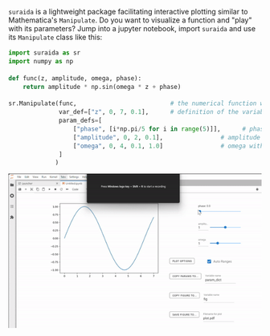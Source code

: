 `suraida` is a lightweight package facilitating
interactive plotting similar to Mathematica's `Manipulate`.
Do you want to visualize a function and "play" with its parameters?
Jump into a jupyter notebook, import `suraida` and use
its `Manipulate` class like this:
```python
import suraida as sr
import numpy as np

def func(z, amplitude, omega, phase):
    return amplitude * np.sin(omega * z + phase)

sr.Manipulate(func,                          # the numerical function we wish to plot and manipulate parameters via sliders
              var_def=["z", 0, 7, 0.1],      # definition of the variable against which to plot `func`, specifying min, max and step
              param_defs=[
                  ["phase", [i*np.pi/5 for i in range(5)]],      # phase as list of allowed values
                  ["amplitude", 0, 2, 0.1],                # amplitude with min, max and step, default initial value is midpoint between min and max
                  ["omega", 0, 4, 0.1, 1.0]                # omega with min, max, step, ini
              ]
             )
```
<img src="https://github.com/scqubits/suraida/blob/main/display.gif" width="800" />


